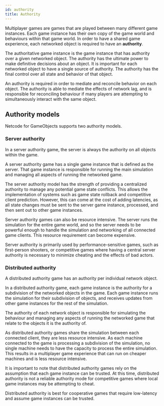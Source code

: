 ```yaml
---
id: authority
title: Authority
---
```


Multiplayer games are games that are played between many different game instances. Each game instance has their own copy of the game world and behaviours within that game world. In order to have a shared game experience, each networked object is required to have an **authority**.

The authoritative game instance is the game instance that has authority over a given networked object. The authority has the ultimate power to make definitive decisions about an object. It is important for each networked object to have a single source of authority. The authority has the final control over all state and behavior of that object.

An authority is required in order to mediate and reconcile behavior on each object. The authority is able to mediate the effects of network lag, and is responsible for reconciling behaviour if many players are attempting to simultaneously interact with the same object.

## Authority models

Netcode for GameObjects supports two authority models.

### Server authority

In a server authority game, the server is always the authority on all objects within the game.

A server authority game has a single game instance that is defined as the server. That game instance is responsible for running the main simulation and managing all aspects of running the networked game.

The server authority model has the strength of providing a centralized authority to manage any potential game state conflicts. This allows the implementation of systems such as game state rollback and competitive client prediction. However, this can come at the cost of adding latencies, as all state changes must be sent to the server game instance, processed, and then sent out to other game instances.

Server authority games can also be resource intensive. The server runs the simulation for the entire game world, and so the server needs to be powerful enough to handle the simulation and networking of all connected game clients. This resource requirement can become expensive.

Server authority is primarily used by performance-sensitive games, such as first-person shooters, or competitive games where having a central server authority is necessary to minimize cheating and the effects of bad actors.

### Distributed authority

A distributed authority game has an authority per individual network object.

In a distributed authority game, each game instance is the authority for a subdivision of the networked objects in the game. Each game instance runs the simulation for their subdivision of objects, and receives updates from other game instances for the rest of the simulation.

The authority of each network object is responsible for simulating the behaviour and managing any aspects of running the networked game that relate to the objects it is the authority of.

As distributed authority games share the simulation between each connected client, they are less resource intensive. As each machine connected to the game is processing a subdivision of the simulation, no single machine needs to have the capacity to process the entire simulation. This results in a multiplayer game experience that can run on cheaper machines and is less resource intensive.

It is important to note that distributed authority games rely on the assumption that each game instance can be trusted. At this time, distributed authority is not a reliable authority mode for competitive games where local game instances may be attempting to cheat.

Distributed authority is best for cooperative games that require low-latency and assume game instances can be trusted.
